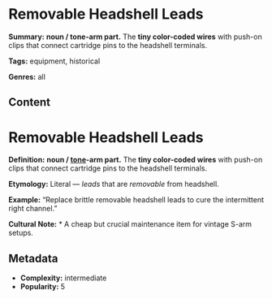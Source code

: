 # Removable Headshell Leads

**Summary:** **noun / tone-arm part.** The **tiny color-coded wires** with push-on clips that connect cartridge pins to the headshell terminals.

**Tags:** equipment, historical

**Genres:** all

## Content

# Removable Headshell Leads

**Definition:** **noun / [tone](../t/tone-arm.md)-arm part.** The **tiny color-coded wires** with push-on clips that connect cartridge pins to the headshell terminals.

**Etymology:** Literal — *leads* that are *removable* from headshell.

**Example:** “Replace brittle removable headshell leads to cure the intermittent right channel.”

**Cultural Note:** * A cheap but crucial maintenance item for vintage S-arm setups.

## Metadata

- **Complexity:** intermediate
- **Popularity:** 5
